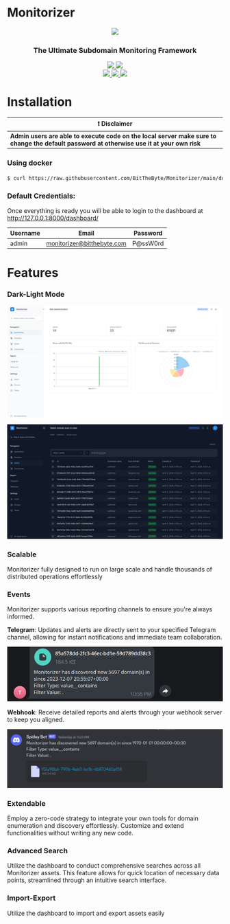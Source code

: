 # Monitorizer
<p align="center">
    <a href="https://twitter.com/BitTheByte">
      <img src="https://i.ibb.co/9pYWyKR/68747470733a2f2f692e6962622e636f2f775367634b66782f417274626f6172642d312e706e67.png" width="500">
    </a>
    <h3 align="center">The Ultimate Subdomain Monitoring Framework</h3>
</p>

<p align="center">
    <a href="#" alt="Code Style">
        <img src="https://img.shields.io/badge/code%20style-black-000000.svg" />
    </a>
    <a href="#" alt="Build">
        <img src="https://github.com/bitthebyte/monitorizer/actions/workflows/docker.yml/badge.svg" />
    </a>
    <br>
    <a href="https://github.com/bitthebyte/monitorizer/" alt="Stars">
        <img src="https://img.shields.io/github/stars/bitthebyte/monitorizer" />
    </a>
    <a href="https://github.com/bitthebyte/monitorizer/" alt="Support Python Version">
        <img src="https://img.shields.io/badge/Supported%20Python-3.11%7C3.12-blue" />
    </a>
    <a href="https://github.com/bitthebyte/monitorizer/pulse" alt="Activity">
        <img src="https://img.shields.io/github/commit-activity/m/bitthebyte/monitorizer" />
    </a>
</p>


# Installation

| :exclamation:  **Disclaimer**                                                                                                                                           |
|-------------------------------------------------------------------------------------------------------------------------------------------------------------------------|
| **Admin users are able to execute code on the local server make sure to change the default password at otherwise use it at your own risk** |

### Using docker
```bash
$ curl https://raw.githubusercontent.com/BitTheByte/Monitorizer/main/docker-compose.yml | docker compose -f - up
```

### Default Credentials:
Once everything is ready you will be able to login to the dashboard at http://127.0.0.1:8000/dashboard/

| Username | Email                      | Password |
|----------|----------------------------|----------|
| admin    | monitorizer@bitthebyte.com | P@ssW0rd |

# Features
### Dark-Light Mode
![](assets/dash_light.png)

![](assets/scans_dark.png)

### Scalable 
Monitorizer fully designed to run on large scale and handle thousands of distributed operations effortlessly  

### Events
Monitorizer supports various reporting channels to ensure you're always informed.

**Telegram**: Updates and alerts are directly sent to your specified Telegram channel, allowing for instant notifications and immediate team collaboration.

![](assets/telegram_report.png)

**Webhook**: Receive detailed reports and alerts through your webhook server to keep you aligned.

![](assets/discord_report.png)


### Extendable
Employ a zero-code strategy to integrate your own tools for domain enumeration and discovery effortlessly. Customize and extend functionalities without writing any new code.

### Advanced Search
Utilize the dashboard to conduct comprehensive searches across all Monitorizer assets. This feature allows for quick location of necessary data points, streamlined through an intuitive search interface.

### Import-Export
Utilize the dashboard to import and export assets easily